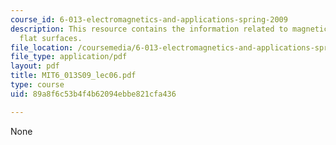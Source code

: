 ```yaml
---
course_id: 6-013-electromagnetics-and-applications-spring-2009
description: This resource contains the information related to magnetic forces on
  flat surfaces.
file_location: /coursemedia/6-013-electromagnetics-and-applications-spring-2009/89a8f6c53b4f4b62094ebbe821cfa436_MIT6_013S09_lec06.pdf
file_type: application/pdf
layout: pdf
title: MIT6_013S09_lec06.pdf
type: course
uid: 89a8f6c53b4f4b62094ebbe821cfa436

---
```

None